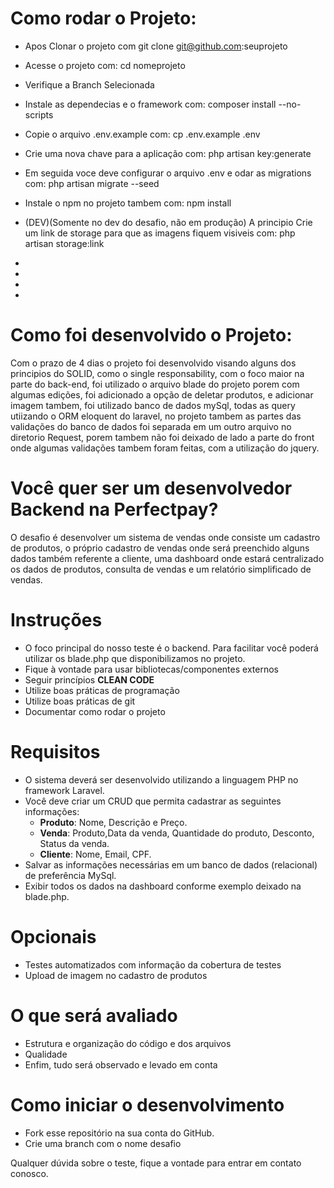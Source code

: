 # Como rodar o Projeto: 
- Apos Clonar o projeto com git clone git@github.com:seuprojeto
- Acesse o projeto com: cd nomeprojeto
- Verifique a Branch Selecionada
- Instale as dependecias e o framework com: composer install --no-scripts
- Copie o arquivo .env.example com: cp .env.example .env
- Crie uma nova chave para a aplicação com: php artisan key:generate
- Em seguida voce deve configurar o arquivo .env e odar as migrations com: php artisan migrate --seed

- Instale o npm no projeto tambem com: npm install
- (DEV)(Somente no dev do desafio, não em produção) A principio Crie um link de storage para que as imagens fiquem visiveis com: php artisan storage:link



- 
-
-
-
# Como foi desenvolvido o Projeto:
Com o prazo de 4 dias o projeto foi desenvolvido visando alguns dos principios do SOLID, como o single responsability, com o foco maior na parte do back-end, foi utilizado o arquivo blade do projeto porem com algumas edições, foi adicionado a opção de deletar produtos, e adicionar imagem tambem, foi utilizado banco de dados mySql, todas as query utiizando o ORM eloquent do laravel, no projeto tambem as partes das validações do banco de dados foi separada em um outro arquivo no diretorio Request, porem tambem não foi deixado de lado a parte do front onde algumas validações tambem foram feitas, com a utilização do jquery.  
# Você quer ser um desenvolvedor Backend na Perfectpay?
O desafio é desenvolver um sistema de vendas onde consiste um cadastro de produtos, o próprio cadastro de vendas onde será preenchido alguns dados também referente a cliente, uma dashboard onde estará
centralizado os dados de produtos, consulta de vendas e um relatório simplificado de vendas.

# Instruções
- O foco principal do nosso teste é o backend. Para facilitar você poderá utilizar os blade.php que disponibilizamos no projeto.
- Fique à vontade para usar bibliotecas/componentes externos
- Seguir princípios **CLEAN CODE**
- Utilize boas práticas de programação
- Utilize boas práticas de git
- Documentar como rodar o projeto

# Requisitos
- O sistema deverá ser desenvolvido utilizando a linguagem PHP no framework Laravel.
- Você deve criar um CRUD que permita cadastrar as seguintes informações:
    - **Produto**: Nome, Descrição e Preço.
    - **Venda**: Produto,Data da venda, Quantidade do produto, Desconto, Status da venda.
    - **Cliente**: Nome, Email, CPF.
- Salvar as informações necessárias em um banco de dados (relacional) de preferência MySql.
- Exibir todos os dados na dashboard conforme exemplo deixado na blade.php.


# Opcionais
- Testes automatizados com informação da cobertura de testes
- Upload de imagem no cadastro de produtos

# O que será avaliado
- Estrutura e organização do código e dos arquivos
- Qualidade
- Enfim, tudo será observado e levado em conta

# Como iniciar o desenvolvimento
- Fork esse repositório na sua conta do GitHub.
- Crie uma branch com o nome desafio

Qualquer dúvida sobre o teste, fique a vontade para entrar em contato conosco.
